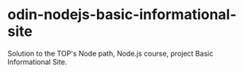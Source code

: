 # odin-nodejs-basic-informational-site

Solution to the TOP's Node path, Node.js course, project Basic Informational Site.